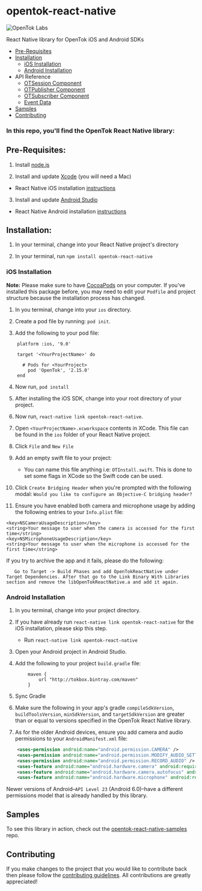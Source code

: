 # opentok-react-native
![OpenTok Labs](https://d26dzxoao6i3hh.cloudfront.net/items/0U1R0a0e2g1E361H0x3c/Image%202017-11-22%20at%2012.16.38%20PM.png?v=2507a2df)

React Native library for OpenTok iOS and Android SDKs

- [Pre-Requisites](#pre-requisites)
- [Installation](#installation)
  - [iOS Installation](#ios-installation)
  - [Android Installation](#android-installation)
- API Reference
  - [OTSession Component](https://github.com/opentok/opentok-react-native/tree/master/docs/OTSession.md)
  - [OTPublisher Component](https://github.com/opentok/opentok-react-native/tree/master/docs/OTPublisher.md)
  - [OTSubscriber Component](https://github.com/opentok/opentok-react-native/tree/master/docs/OTSubscriber.md)
  - [Event Data](https://github.com/opentok/opentok-react-native/tree/master/docs/EventData.md)
- [Samples](#samples)
- [Contributing](#contributing)

### In this repo, you'll find the OpenTok React Native library:

## Pre-Requisites:

1. Install [node.js](https://nodejs.org/)

2. Install and update [Xcode](https://developer.apple.com/xcode/) (you will need a Mac)
* React Native iOS installation [instructions](https://facebook.github.io/react-native/docs/getting-started.html)

3. Install and update [Android Studio](https://developer.android.com/studio/index.html)
* React Native Android installation [instructions](https://facebook.github.io/react-native/docs/getting-started.html)

## Installation:

1. In your terminal, change into your React Native project's directory

2. In your terminal, run `npm install opentok-react-native`

### iOS Installation

**Note:** Please make sure to have [CocoaPods](https://cocoapods.org/) on your computer.
If you've installed this package before, you may need to edit your `Podfile` and project structure because the installation process has changed.
1. In you terminal, change into your `ios` directory.

2. Create a pod file by running: `pod init`.

3. Add the following to your pod file:

```
    platform :ios, '9.0'

    target '<YourProjectName>' do

      # Pods for <YourProject>
        pod 'OpenTok', '2.15.0'
    end

```

4. Now run, `pod install`

5. After installing the iOS SDK, change into your root directory of your project.

6. Now run, `react-native link opentok-react-native`.

7. Open `<YourProjectName>.xcworkspace` contents in XCode. This file can be found in the `ios` folder of your React Native project. 

7. Click `File` and `New File`

8. Add an empty swift file to your project:
    * You can name this file anything i.e: `OTInstall.swift`. This is done to set some flags in XCode so the Swift code can be used.

9. Click `Create Bridging Header` when you're prompted with the following modal: `Would you like to configure an Objective-C bridging header?`

10. Ensure you have enabled both camera and microphone usage by adding the following entries to your `Info.plist` file:

```
<key>NSCameraUsageDescription</key>
<string>Your message to user when the camera is accessed for the first time</string>
<key>NSMicrophoneUsageDescription</key>
<string>Your message to user when the microphone is accessed for the first time</string>
```

If you try to archive the app and it fails, please do the following:
 ```
    Go to Target -> Build Phases and add OpenTokReactNative under Target Dependencies. After that go to the Link Binary With Libraries section and remove the libOpenTokReactNative.a and add it again.
```
### Android Installation

1. In you terminal, change into your project directory.

2. If you have already run `react-native link opentok-react-native` for the iOS installation, please skip this step.
    *  Run `react-native link opentok-react-native`

3. Open your Android project in Android Studio.

4. Add the following to your project `build.gradle` file: 

```
        maven {
            url "http://tokbox.bintray.com/maven"
        }
```

5. Sync Gradle

6. Make sure the following in your app's gradle `compileSdkVersion`, `buildToolsVersion`, `minSdkVersion`, and `targetSdkVersion` are greater than or equal to versions specified in the OpenTok React Native library.

7. As for the older Android devices, ensure you add camera and audio permissions to your `AndroidManifest.xml` file:

```xml
    <uses-permission android:name="android.permission.CAMERA" />
    <uses-permission android:name="android.permission.MODIFY_AUDIO_SETTINGS" />
    <uses-permission android:name="android.permission.RECORD_AUDIO" />
    <uses-feature android:name="android.hardware.camera" android:required="true" />
    <uses-feature android:name="android.hardware.camera.autofocus" android:required="false" />
    <uses-feature android:name="android.hardware.microphone" android:required="true" />
```

Newer versions of Android–`API Level 23` (Android 6.0)–have a different permissions model that is already handled by this library.

## Samples

To see this library in action, check out the [opentok-react-native-samples](https://github.com/opentok/opentok-react-native-samples) repo.

## Contributing

If you make changes to the project that you would like to contribute back then please follow the [contributing guidelines](CONTRIBUTING.md). All contributions are greatly appreciated!

